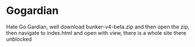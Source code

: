 # Gogardian
Hate Go Gardian, well download bunker-v4-beta.zip and then open the zip, then navigate to index.html and open with view, there is a whole site there unblocked
